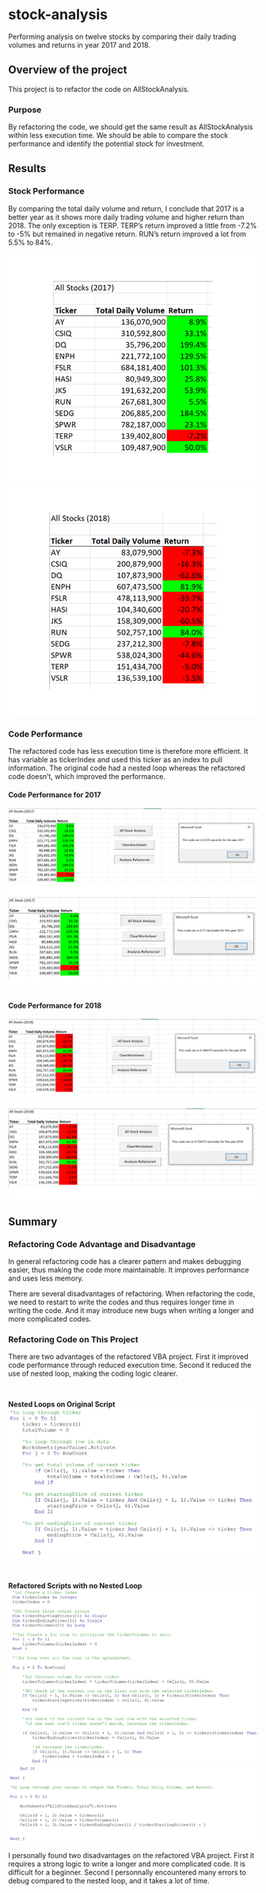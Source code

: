 # stock-analysis
Performing analysis on twelve stocks by comparing their daily trading volumes and returns in year 2017 and 2018.

## Overview of the project
This project is to refactor the code on AllStockAnalysis.

### Purpose
By refactoring the code, we should get the same result as AllStockAnalysis within less execution time. We should be able to compare the stock performance and identify the potential stock for investment.

## Results

### Stock Performance
By comparing the total daily volume and return, I conclude that 2017 is a better year as it shows more daily trading volume and higher return than 2018. The only exception is TERP. TERP’s return improved a little from -7.2% to -5% but remained in negative return. RUN’s return improved a lot from 5.5% to 84%. 

![](screenshots/StockPerformance_2017.png)
![](screenshots/StockPerformance_2018.png)

### Code Performance
The refactored code has less execution time is therefore more efficient. It has variable as tickerIndex and used this ticker as an index to pull information. The original code had a nested loop whereas the refactored code doesn’t, which improved the performance.

#### Code Performance for 2017
![](resource/VBA_Challenge_2017.png)
![](screenshots/Stock_Analysis_2017.png)

#### Code Performance for 2018
![](resource/VBA_Challenge_2018.png)
![](screenshots/Stock_Analysis_2018.png)

## Summary

### Refactoring Code Advantage and Disadvantage

In general refactoring code has a clearer pattern and makes debugging easier, thus making the code more maintainable. It improves performance and uses less memory. 

There are several disadvantages of refactoring. When refactoring the code, we need to restart to write the codes and thus requires longer time in writing the code. And it may introduce new bugs when writing a longer and more complicated codes. 

### Refactoring Code on This Project

There are two advantages of the refactored VBA project. First it improved code performance through reduced execution time. Second it reduced the use of nested loop, making the coding logic clearer.

<br />

**Nested Loops on Original Script**
<br />
![](screenshots/OriginalLoop.png)

<br />

**Refactored Scripts with no Nested Loop**
<br />
![](screenshots/RefactorLoop1.png)
![](screenshots/RefactorLoop2.png)

I personally found two disadvantages on the refactored VBA project. First it requires a strong logic to write a longer and more complicated code. It is difficult for a beginner. Second I personnally encountered many errors to debug compared to the nested loop, and it takes a lot of time.

